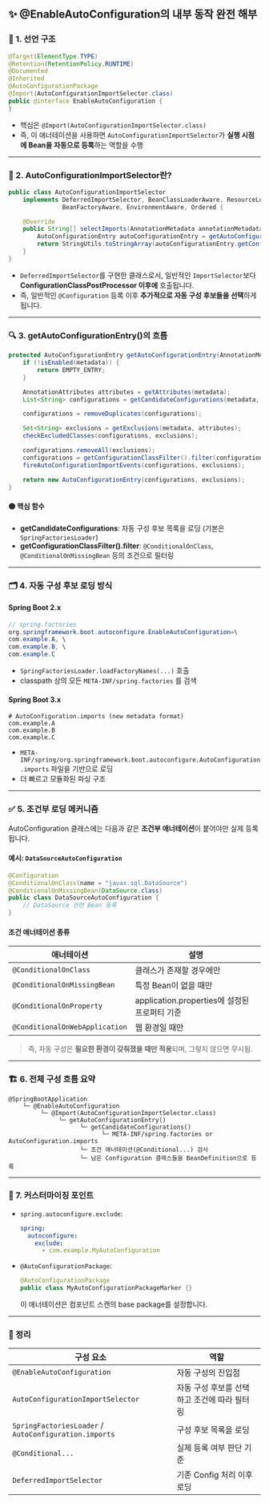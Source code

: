 ## ✨ @EnableAutoConfiguration의 내부 동작 완전 해부

### 🔧 1. 선언 구조

```java
@Target(ElementType.TYPE)
@Retention(RetentionPolicy.RUNTIME)
@Documented
@Inherited
@AutoConfigurationPackage
@Import(AutoConfigurationImportSelector.class)
public @interface EnableAutoConfiguration {
}
```

* 핵심은 `@Import(AutoConfigurationImportSelector.class)`
* 즉, 이 애너테이션을 사용하면 `AutoConfigurationImportSelector`가 **실행 시점에 Bean을 자동으로 등록**하는 역할을 수행

---

### 🧠 2. AutoConfigurationImportSelector란?

```java
public class AutoConfigurationImportSelector
    implements DeferredImportSelector, BeanClassLoaderAware, ResourceLoaderAware,
               BeanFactoryAware, EnvironmentAware, Ordered {

    @Override
    public String[] selectImports(AnnotationMetadata annotationMetadata) {
        AutoConfigurationEntry autoConfigurationEntry = getAutoConfigurationEntry(annotationMetadata);
        return StringUtils.toStringArray(autoConfigurationEntry.getConfigurations());
    }
}
```

* `DeferredImportSelector`를 구현한 클래스로서, 일반적인 `ImportSelector`보다 **ConfigurationClassPostProcessor 이후에** 호출됩니다.
* 즉, 일반적인 `@Configuration` 등록 이후 **추가적으로 자동 구성 후보들을 선택**하게 됩니다.

---

### 🔍 3. getAutoConfigurationEntry()의 흐름

```java
protected AutoConfigurationEntry getAutoConfigurationEntry(AnnotationMetadata metadata) {
    if (!isEnabled(metadata)) {
        return EMPTY_ENTRY;
    }

    AnnotationAttributes attributes = getAttributes(metadata);
    List<String> configurations = getCandidateConfigurations(metadata, attributes); // ★

    configurations = removeDuplicates(configurations);

    Set<String> exclusions = getExclusions(metadata, attributes);
    checkExcludedClasses(configurations, exclusions);

    configurations.removeAll(exclusions);
    configurations = getConfigurationClassFilter().filter(configurations); // ★ 조건 필터
    fireAutoConfigurationImportEvents(configurations, exclusions);

    return new AutoConfigurationEntry(configurations, exclusions);
}
```

#### 🟡 핵심 함수

* **getCandidateConfigurations**: 자동 구성 후보 목록을 로딩 (기본은 `SpringFactoriesLoader`)
* **getConfigurationClassFilter().filter**: `@ConditionalOnClass`, `@ConditionalOnMissingBean` 등의 조건으로 필터링

---

### 🗂️ 4. 자동 구성 후보 로딩 방식

#### Spring Boot 2.x

```java
// spring.factories
org.springframework.boot.autoconfigure.EnableAutoConfiguration=\
com.example.A, \
com.example.B, \
com.example.C
```

* `SpringFactoriesLoader.loadFactoryNames(...)` 호출
* classpath 상의 모든 `META-INF/spring.factories` 를 검색

#### Spring Boot 3.x

```properties
# AutoConfiguration.imports (new metadata format)
com.example.A
com.example.B
com.example.C
```

* `META-INF/spring/org.springframework.boot.autoconfigure.AutoConfiguration.imports` 파일을 기반으로 로딩
* 더 빠르고 모듈화된 파싱 구조

---

### ✅ 5. 조건부 로딩 메커니즘

AutoConfiguration 클래스에는 다음과 같은 **조건부 애너테이션**이 붙어야만 실제 등록됩니다.

#### 예시: `DataSourceAutoConfiguration`

```java
@Configuration
@ConditionalOnClass(name = "javax.sql.DataSource")
@ConditionalOnMissingBean(DataSource.class)
public class DataSourceAutoConfiguration {
    // DataSource 관련 Bean 등록
}
```

#### 조건 애너테이션 종류

| 애너테이션                          | 설명                                  |
| ------------------------------ | ----------------------------------- |
| `@ConditionalOnClass`          | 클래스가 존재할 경우에만                       |
| `@ConditionalOnMissingBean`    | 특정 Bean이 없을 때만                      |
| `@ConditionalOnProperty`       | application.properties에 설정된 프로퍼티 기준 |
| `@ConditionalOnWebApplication` | 웹 환경일 때만                            |

> 즉, 자동 구성은 **필요한 환경이 갖춰졌을 때만 적용**되며, 그렇지 않으면 무시됨.

---

### 🏗️ 6. 전체 구성 흐름 요약

```text
@SpringBootApplication
    └─ @EnableAutoConfiguration
         └─ @Import(AutoConfigurationImportSelector.class)
              └─ getAutoConfigurationEntry()
                    └─ getCandidateConfigurations()
                          └─ META-INF/spring.factories or AutoConfiguration.imports
                    └─ 조건 애너테이션(@Conditional...) 검사
                    └─ 남은 Configuration 클래스들을 BeanDefinition으로 등록
```

---

### 🧾 7. 커스터마이징 포인트

* `spring.autoconfigure.exclude`:

  ```yaml
  spring:
    autoconfigure:
      exclude:
        - com.example.MyAutoConfiguration
  ```

* `@AutoConfigurationPackage`:

  ```java
  @AutoConfigurationPackage
  public class MyAutoConfigurationPackageMarker {}
  ```

  이 애너테이션은 컴포넌트 스캔의 base package를 설정합니다.

---

### 🧠 정리

| 구성 요소                                                 | 역할                        |
| ----------------------------------------------------- | ------------------------- |
| `@EnableAutoConfiguration`                            | 자동 구성의 진입점                |
| `AutoConfigurationImportSelector`                     | 자동 구성 후보를 선택하고 조건에 따라 필터링 |
| `SpringFactoriesLoader` / `AutoConfiguration.imports` | 구성 후보 목록을 로딩              |
| `@Conditional...`                                     | 실제 등록 여부 판단 기준            |
| `DeferredImportSelector`                              | 기존 Config 처리 이후 로딩        |
